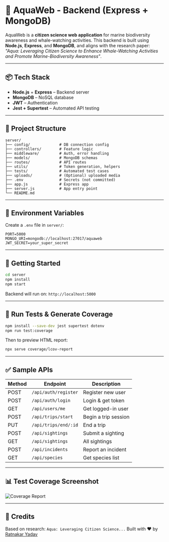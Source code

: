# 🌊 AquaWeb - Backend (Express + MongoDB)

AquaWeb is a **citizen science web application** for marine biodiversity awareness and whale-watching activities. This backend is built using **Node.js**, **Express**, and **MongoDB**, and aligns with the research paper: _"Aqua: Leveraging Citizen Science to Enhance Whale-Watching Activities and Promote Marine-Biodiversity Awareness"_.

---

## 📦 Tech Stack
- **Node.js** + **Express** – Backend server
- **MongoDB** – NoSQL database
- **JWT** – Authentication
- **Jest + Supertest** – Automated API testing

---

## 📁 Project Structure
```
server/
├── config/             # DB connection config
├── controllers/        # Feature logic
├── middleware/         # Auth, error handling
├── models/             # MongoDB schemas
├── routes/             # API routes
├── utils/              # Token generation, helpers
├── tests/              # Automated test cases
├── uploads/            # (Optional) uploaded media
├── .env                # Secrets (not committed)
├── app.js              # Express app
├── server.js           # App entry point
└── README.md
```

---

## 🔐 Environment Variables
Create a `.env` file in `server/`:
```env
PORT=5000
MONGO_URI=mongodb://localhost:27017/aquaweb
JWT_SECRET=your_super_secret
```

---

## 🚀 Getting Started
```bash
cd server
npm install
npm start
```

Backend will run on: `http://localhost:5000`

---

## 🧪 Run Tests & Generate Coverage
```bash
npm install --save-dev jest supertest dotenv
npm run test:coverage
```

Then to preview HTML report:
```bash
npx serve coverage/lcov-report
```

---

## ✅ Sample APIs
| Method | Endpoint              | Description          |
|--------|-----------------------|----------------------|
| POST   | `/api/auth/register` | Register new user    |
| POST   | `/api/auth/login`    | Login & get token    |
| GET    | `/api/users/me`      | Get logged-in user   |
| POST   | `/api/trips/start`   | Begin a trip session |
| PUT    | `/api/trips/end/:id` | End a trip           |
| POST   | `/api/sightings`     | Submit a sighting    |
| GET    | `/api/sightings`     | All sightings        |
| POST   | `/api/incidents`     | Report an incident   |
| GET    | `/api/species`       | Get species list     |

---

## 📊 Test Coverage Screenshot
![Coverage Report](coverage/screenshots/coverage-summary.png)

---

## 🧠 Credits
Based on research: `Aqua: Leveraging Citizen Science...`
Built with ❤️ by [Ratnakar Yadav](https://github.com/ratn7921)
